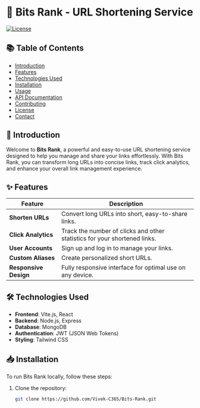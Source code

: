 # 🚀 Bits Rank - URL Shortening Service

[![License](https://img.shields.io/badge/license-MIT-blue.svg)](https://opensource.org/licenses/MIT)

## 📚 Table of Contents

- [Introduction](#introduction)
- [Features](#features)
- [Technologies Used](#technologies-used)
- [Installation](#installation)
- [Usage](#usage)
- [API Documentation](#api-documentation)
- [Contributing](#contributing)
- [License](#license)
- [Contact](#contact)

## 📖 Introduction

Welcome to **Bits Rank**, a powerful and easy-to-use URL shortening service designed to help you manage and share your links effortlessly. With Bits Rank, you can transform long URLs into concise links, track click analytics, and enhance your overall link management experience.

## ✨ Features

| Feature            | Description                                        |
|--------------------|----------------------------------------------------|
| **Shorten URLs**   | Convert long URLs into short, easy-to-share links.|
| **Click Analytics**| Track the number of clicks and other statistics for your shortened links.|
| **User Accounts**  | Sign up and log in to manage your links.         |
| **Custom Aliases** | Create personalized short URLs.                   |
| **Responsive Design**| Fully responsive interface for optimal use on any device.|

## 🛠️ Technologies Used

- **Frontend**: Vite.js, React
- **Backend**: Node.js, Express
- **Database**: MongoDB
- **Authentication**: JWT (JSON Web Tokens)
- **Styling**: Tailwind CSS

## 📥 Installation

To run Bits Rank locally, follow these steps:  
1. Clone the repository:  
   ```bash
   git clone https://github.com/Vivek-C365/Bits-Rank.git

